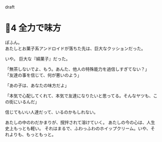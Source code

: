 draft
# 🍨4 全力で味方

ぽふん。  
あたしとお菓子系アンドロイドが落ちた先は、巨大なクッションだった。

いや。
巨大な『綿菓子』だった。

「無茶しないでよ、もう。あんた、他人の特殊能力を過信しすぎてない？」
「友達の事を信じて、何が悪いのよう」




「あの子は、あなたの味方だよ」


「本気で心配してくれて、本気で友達になりたいと思ってる。そんなヤツも、この街にいるんだ」

信じてもいい人達だって、いるのかもしれない。

あたしの中のわだかまりが、撹拌されて溶けていく。
あたしの今の心は、人生史上もっとも軽い。
それはまるで、ふわっふわのホイップクリーム。いや、それよりも、もっともっと。
